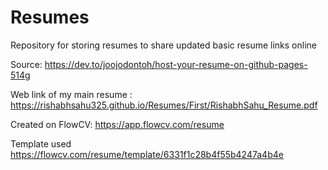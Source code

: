 # Resumes
Repository for storing resumes to share updated basic resume links online 

Source: https://dev.to/joojodontoh/host-your-resume-on-github-pages-514g

Web link of my main resume  : https://rishabhsahu325.github.io/Resumes/First/RishabhSahu_Resume.pdf

Created on FlowCV:
https://app.flowcv.com/resume

Template used 
https://flowcv.com/resume/template/6331f1c28b4f55b4247a4b4e
